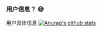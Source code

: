 ### 用户信息？ 😅
用户具体信息
[![Anurag's github stats](https://github-readme-stats.vercel.app/api?username=Fossil10)](https://github.com/anuraghazra/github-readme-stats)


<!--
**Fossil10/Fossil10** is a ✨ _special_ ✨ repository because its `README.md` (this file) appears on your GitHub profile.

Here are some ideas to get you started:

- 🔭 I’m currently working on ...
- 🌱 I’m currently learning ...
- 👯 I’m looking to collaborate on ...
- 🤔 I’m looking for help with ...
- 💬 Ask me about ...
- 📫 How to reach me: ...
- 😄 Pronouns: ...
- ⚡ Fun fact: ...
-->

